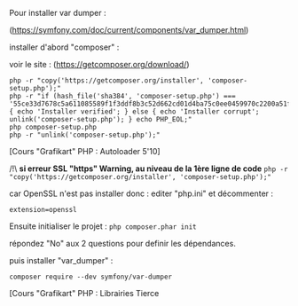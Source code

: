 Pour installer var dumper :

(https://symfony.com/doc/current/components/var_dumper.html)

installer d'abord "composer" :

voir le site : (https://getcomposer.org/download/)

```
php -r "copy('https://getcomposer.org/installer', 'composer-setup.php');"
php -r "if (hash_file('sha384', 'composer-setup.php') === '55ce33d7678c5a611085589f1f3ddf8b3c52d662cd01d4ba75c0ee0459970c2200a51f492d557530c71c15d8dba01eae') { echo 'Installer verified'; } else { echo 'Installer corrupt'; unlink('composer-setup.php'); } echo PHP_EOL;"
php composer-setup.php
php -r "unlink('composer-setup.php');"
```


[Cours "Grafikart" PHP  : Autoloader 5'10]

/!\ **si erreur SSL "https" Warning, au niveau de la 1ère ligne de code** ```php -r "copy('https://getcomposer.org/installer', 'composer-setup.php');"```

car OpenSSL n'est pas installer donc :
editer "php.ini" et décommenter : 

```extension=openssl```

Ensuite initialiser le projet :
```php composer.phar init``` 

répondez "No" aux 2 questions pour definir les dépendances.

puis installer "var_dumper" :

```composer require --dev symfony/var-dumper```

[Cours "Grafikart" PHP  : Librairies Tierce

